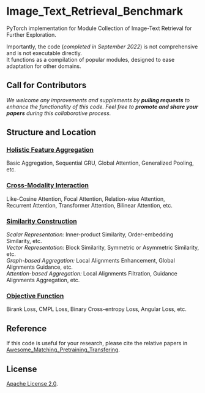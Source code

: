 # Image_Text_Retrieval_Benchmark
PyTorch implementation for Module Collection of Image-Text Retrieval for Further Exploration.

Importantly, the code (*completed in September 2022*) is not comprehensive and is not executable directly.  
It functions as a compilation of popular modules, designed to ease adaptation for other domains.

## Call for Contributors

*We welcome any improvements and supplements by **pulling requests** to enhance the functionality of this code. Feel free to **promote and share your papers** during this collaborative process.*


## Structure and Location

### [Holistic Feature Aggregation](https://github.com/Paranioar/Image_Text_Retrieval_Benchmark/tree/main/lib/modules/aggregation.py)
Basic Aggregation, Sequential GRU, Global Attention, Generalized Pooling, etc.  

### [Cross-Modality Interaction](https://github.com/Paranioar/Image_Text_Retrieval_Benchmark/tree/main/lib/modules/interaction.py)
Like-Cosine Attention, Focal Attention, Relation-wise Attention,  
Recurrent Attention, Transformer Attention, Bilinear Attention, etc.  

### [Similarity Construction](https://github.com/Paranioar/Image_Text_Retrieval_Benchmark/tree/main/lib/modules/similarity.py)
*Scalar Representation:* Inner-product Similarity, Order-embedding Similarity, etc.  
*Vector Representation:* Block Similarity, Symmetric or Asymmetric Similarity, etc.  
*Graph-based Aggregation:* Local Alignments Enhancement, Global Alignments Guidance, etc.     
*Attention-based Aggregation:* Local Alignments Filtration, Guidance Alignments Aggregation, etc.   

### [Objective Function](https://github.com/Paranioar/Image_Text_Retrieval_Benchmark/tree/main/lib/modules/lossfunction.py)
Birank Loss, CMPL Loss, Binary Cross-entropy Loss, Angular Loss, etc.

## Reference

If this code is useful for your research, please cite the relative papers in [Awesome_Matching_Pretraining_Transfering](https://github.com/Paranioar/Awesome_Matching_Pretraining_Transfering/blob/main/conventional_method.md).

## License

[Apache License 2.0](http://www.apache.org/licenses/LICENSE-2.0).  
